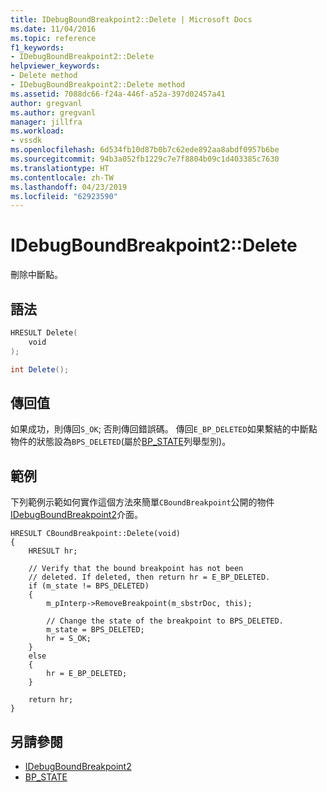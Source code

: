 ```yaml
---
title: IDebugBoundBreakpoint2::Delete | Microsoft Docs
ms.date: 11/04/2016
ms.topic: reference
f1_keywords:
- IDebugBoundBreakpoint2::Delete
helpviewer_keywords:
- Delete method
- IDebugBoundBreakpoint2::Delete method
ms.assetid: 7088dc66-f24a-446f-a52a-397d02457a41
author: gregvanl
ms.author: gregvanl
manager: jillfra
ms.workload:
- vssdk
ms.openlocfilehash: 6d534fb10d87b0b7c62ede892aa8abdf0957b6be
ms.sourcegitcommit: 94b3a052fb1229c7e7f8804b09c1d403385c7630
ms.translationtype: HT
ms.contentlocale: zh-TW
ms.lasthandoff: 04/23/2019
ms.locfileid: "62923590"
---
```

# <a name="idebugboundbreakpoint2delete"></a>IDebugBoundBreakpoint2::Delete
刪除中斷點。

## <a name="syntax"></a>語法

```cpp
HRESULT Delete( 
    void 
);
```

```csharp
int Delete();
```

## <a name="return-value"></a>傳回值
如果成功，則傳回`S_OK`; 否則傳回錯誤碼。 傳回`E_BP_DELETED`如果繫結的中斷點物件的狀態設為`BPS_DELETED`(屬於[BP_STATE](../../../extensibility/debugger/reference/bp-state.md)列舉型別)。

## <a name="example"></a>範例
下列範例示範如何實作這個方法來簡單`CBoundBreakpoint`公開的物件[IDebugBoundBreakpoint2](../../../extensibility/debugger/reference/idebugboundbreakpoint2.md)介面。

```
HRESULT CBoundBreakpoint::Delete(void)
{
    HRESULT hr;

    // Verify that the bound breakpoint has not been
    // deleted. If deleted, then return hr = E_BP_DELETED.
    if (m_state != BPS_DELETED)
    {
        m_pInterp->RemoveBreakpoint(m_sbstrDoc, this);

        // Change the state of the breakpoint to BPS_DELETED.
        m_state = BPS_DELETED;
        hr = S_OK;
    }
    else
    {
        hr = E_BP_DELETED;
    }

    return hr;
}
```

## <a name="see-also"></a>另請參閱
- [IDebugBoundBreakpoint2](../../../extensibility/debugger/reference/idebugboundbreakpoint2.md)
- [BP_STATE](../../../extensibility/debugger/reference/bp-state.md)
